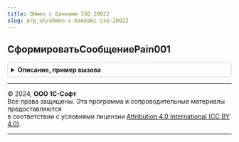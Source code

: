 ```yaml
---
title: Обмен с банками ISO 20022
slug: erp_uh/obmen-s-bankami-iso-20022
---
```



## СформироватьСообщениеPain001
<details style="margin: 1em 0; padding: 0.5em; border: 1px solid #ccc; border-radius: 6px;">

<summary style="font-weight: bold; cursor: pointer;">Описание, пример вызова</summary>

```bsl

Функция СформироватьСообщениеPain001(СсылкаНаДокумент, ИмяФайла) Экспорт
```

Пример вызова
```bsl
Результат = ОбменСБанкамиISO20022.СформироватьСообщениеPain001(СсылкаНаДокумент, ИмяФайла) 
```
</details>

---

© 2024, **ООО 1С-Софт**  
Все права защищены. Эта программа и сопроводительные материалы предоставляются  
в соответствии с условиями лицензии [Attribution 4.0 International (CC BY 4.0)](https://creativecommons.org/licenses/by/4.0/legalcode).

---
